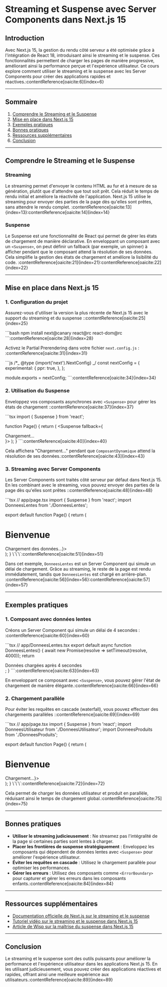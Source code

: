 # Streaming et Suspense avec Server Components dans Next.js 15

## Introduction

Avec Next.js 15, la gestion du rendu côté serveur a été optimisée grâce à l'intégration de React 18, introduisant ainsi le streaming et le suspense. Ces fonctionnalités permettent de charger les pages de manière progressive, améliorant ainsi la performance perçue et l'expérience utilisateur. Ce cours explore comment utiliser le streaming et le suspense avec les Server Components pour créer des applications rapides et réactives.:contentReference[oaicite:6]{index=6}

---

## Sommaire

1. [Comprendre le Streaming et le Suspense](#comprendre-le-streaming-et-le-suspense)
2. [Mise en place dans Next.js 15](#mise-en-place-dans-nextjs-15)
3. [Exemples pratiques](#exemples-pratiques)
4. [Bonnes pratiques](#bonnes-pratiques)
5. [Ressources supplémentaires](#ressources-supplémentaires)
6. [Conclusion](#conclusion)

---

## Comprendre le Streaming et le Suspense

### Streaming

Le streaming permet d'envoyer le contenu HTML au fur et à mesure de sa génération, plutôt que d'attendre que tout soit prêt. Cela réduit le temps de rendu initial et améliore la réactivité de l'application. Next.js 15 utilise le streaming pour envoyer des parties de la page dès qu'elles sont prêtes, sans attendre le rendu complet. :contentReference[oaicite:13]{index=13}:contentReference[oaicite:14]{index=14}

### Suspense

Le Suspense est une fonctionnalité de React qui permet de gérer les états de chargement de manière déclarative. En enveloppant un composant avec un `<Suspense>`, on peut définir un fallback (par exemple, un spinner) à afficher pendant que le composant attend la résolution de ses données. Cela simplifie la gestion des états de chargement et améliore la lisibilité du code. :contentReference[oaicite:21]{index=21}:contentReference[oaicite:22]{index=22}

---

## Mise en place dans Next.js 15

### 1. Configuration du projet

Assurez-vous d'utiliser la version la plus récente de Next.js 15 avec le support du streaming et du suspense :​:contentReference[oaicite:25]{index=25}

\`\`\`bash
npm install next@canary react@rc react-dom@rc
\`\`\`:contentReference[oaicite:28]{index=28}

Activez le Partial Prerendering dans votre fichier `next.config.js` :​:contentReference[oaicite:31]{index=31}

\`\`\`js
/\*_ @type {import('next').NextConfig} _/
const nextConfig = {
experimental: {
ppr: true,
},
};

module.exports = nextConfig;
\`\`\`:contentReference[oaicite:34]{index=34}

### 2. Utilisation du Suspense

Enveloppez vos composants asynchrones avec `<Suspense>` pour gérer les états de chargement :​:contentReference[oaicite:37]{index=37}

\`\`\`tsx
import { Suspense } from 'react';

function Page() {
return (
<Suspense fallback={<div>Chargement...</div>}>
<ComposantDynamique />
</Suspense>
);
}
\`\`\`:contentReference[oaicite:40]{index=40}

Cela affichera "Chargement..." pendant que `ComposantDynamique` attend la résolution de ses données.:contentReference[oaicite:43]{index=43}

### 3. Streaming avec Server Components

Les Server Components sont traités côté serveur par défaut dans Next.js 15. En les combinant avec le streaming, vous pouvez envoyer des parties de la page dès qu'elles sont prêtes :​:contentReference[oaicite:48]{index=48}

\`\`\`tsx
// app/page.tsx
import { Suspense } from 'react';
import DonneesLentes from './DonneesLentes';

export default function Page() {
return (
<main>
<h1>Bienvenue</h1>
<Suspense fallback={<div>Chargement des données...</div>}>
<DonneesLentes />
</Suspense>
</main>
);
}
\`\`\`:contentReference[oaicite:51]{index=51}

Dans cet exemple, `DonneesLentes` est un Server Component qui simule un délai de chargement. Grâce au streaming, le reste de la page est rendu immédiatement, tandis que `DonneesLentes` est chargé en arrière-plan. :contentReference[oaicite:56]{index=56}:contentReference[oaicite:57]{index=57}

---

## Exemples pratiques

### 1. Composant avec données lentes

Créons un Server Component qui simule un délai de 4 secondes :​:contentReference[oaicite:60]{index=60}

\`\`\`tsx
// app/DonneesLentes.tsx
export default async function DonneesLentes() {
await new Promise(resolve => setTimeout(resolve, 4000));
return <div>Données chargées après 4 secondes</div>;
}
\`\`\`:contentReference[oaicite:63]{index=63}

En enveloppant ce composant avec `<Suspense>`, vous pouvez gérer l'état de chargement de manière élégante.:contentReference[oaicite:66]{index=66}

### 2. Chargement parallèle

Pour éviter les requêtes en cascade (waterfall), vous pouvez effectuer des chargements parallèles :​:contentReference[oaicite:69]{index=69}

\`\`\`tsx
// app/page.tsx
import { Suspense } from 'react';
import DonneesUtilisateur from './DonneesUtilisateur';
import DonneesProduits from './DonneesProduits';

export default function Page() {
return (
<main>
<h1>Bienvenue</h1>
<Suspense fallback={<div>Chargement...</div>}>
<DonneesUtilisateur />
<DonneesProduits />
</Suspense>
</main>
);
}
\`\`\`:contentReference[oaicite:72]{index=72}

Cela permet de charger les données utilisateur et produit en parallèle, réduisant ainsi le temps de chargement global.:contentReference[oaicite:75]{index=75}

---

## Bonnes pratiques

- **Utiliser le streaming judicieusement** : Ne streamez pas l'intégralité de la page si certaines parties sont lentes à charger.
- **Placer les frontières de suspense stratégiquement** : Enveloppez les composants qui dépendent de données lentes avec `<Suspense>` pour améliorer l'expérience utilisateur.
- **Éviter les requêtes en cascade** : Utilisez le chargement parallèle pour optimiser les performances.
- **Gérer les erreurs** : Utilisez des composants comme `<ErrorBoundary>` pour capturer et gérer les erreurs dans les composants enfants.:contentReference[oaicite:84]{index=84}

---

## Ressources supplémentaires

- [Documentation officielle de Next.js sur le streaming et le suspense](https://nextjs.org/docs/app/getting-started/streaming)
- [Tutoriel vidéo sur le streaming et le suspense dans Next.js 15](https://www.youtube.com/watch?v=cwjsoOZVK34)
- [Article de Wisp sur la maîtrise du suspense dans Next.js 15](https://www.wisp.blog/blog/mastering-react-suspense-in-nextjs-15-a-developers-guide)

---

## Conclusion

Le streaming et le suspense sont des outils puissants pour améliorer la performance et l'expérience utilisateur dans les applications Next.js 15. En les utilisant judicieusement, vous pouvez créer des applications réactives et rapides, offrant ainsi une meilleure expérience aux utilisateurs.:contentReference[oaicite:89]{index=89}

